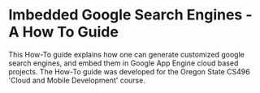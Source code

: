 # Imbedded Google Search Engines - A How To Guide
This How-To guide explains how one can generate customized google search engines, and embed them in Google App Engine cloud based projects.  The How-To guide was developed for the Oregon State CS496 'Cloud and Mobile Development' course. 
